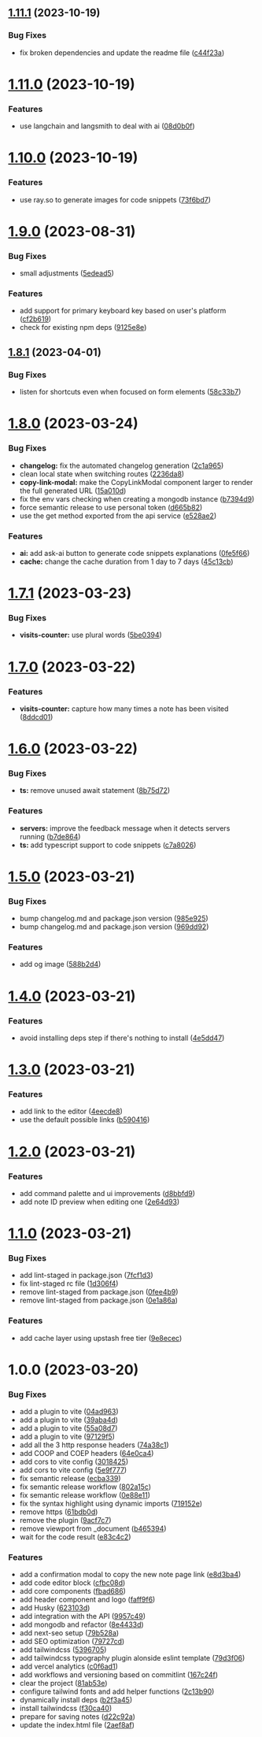 ## [1.11.1](https://github.com/joaopcm/nodepad/compare/v1.11.0...v1.11.1) (2023-10-19)


### Bug Fixes

* fix broken dependencies and update the readme file ([c44f23a](https://github.com/joaopcm/nodepad/commit/c44f23ad18a123b888a91a7717ee74de742a4096))

# [1.11.0](https://github.com/joaopcm/nodepad/compare/v1.10.0...v1.11.0) (2023-10-19)


### Features

* use langchain and langsmith to deal with ai ([08d0b0f](https://github.com/joaopcm/nodepad/commit/08d0b0fc26b8831a28df91bd74c877af51ab7dfb))

# [1.10.0](https://github.com/joaopcm/nodepad/compare/v1.9.0...v1.10.0) (2023-10-19)


### Features

* use ray.so to generate images for code snippets ([73f6bd7](https://github.com/joaopcm/nodepad/commit/73f6bd7c07093389d57f6c152e5d7ddee2ef8a9c))

# [1.9.0](https://github.com/joaopcm/nodepad/compare/v1.8.1...v1.9.0) (2023-08-31)


### Bug Fixes

* small adjustments ([5edead5](https://github.com/joaopcm/nodepad/commit/5edead5818879660c93b6cc6be859f6a1a902c7e))


### Features

* add support for primary keyboard key based on user's platform ([cf2b619](https://github.com/joaopcm/nodepad/commit/cf2b619205337eec52f5d5227dba44d1a28c0cbf))
* check for existing npm deps ([9125e8e](https://github.com/joaopcm/nodepad/commit/9125e8ec4afdd031b4b5e512cbacb865d3c41d4b))

## [1.8.1](https://github.com/joaopcm/nodepad/compare/v1.8.0...v1.8.1) (2023-04-01)


### Bug Fixes

* listen for shortcuts even when focused on form elements ([58c33b7](https://github.com/joaopcm/nodepad/commit/58c33b70e1938d53dbf9814a39749d630bd5aa01))

# [1.8.0](https://github.com/joaopcm/nodepad/compare/v1.7.1...v1.8.0) (2023-03-24)


### Bug Fixes

* **changelog:** fix the automated changelog generation ([2c1a965](https://github.com/joaopcm/nodepad/commit/2c1a965c2821db9efc93e5252c3f10a859cf2964))
* clean local state when switching routes ([2236da8](https://github.com/joaopcm/nodepad/commit/2236da89527218a412841f36ff9748f2fd6e02ba))
* **copy-link-modal:** make the CopyLinkModal component larger to render the full generated URL ([15a010d](https://github.com/joaopcm/nodepad/commit/15a010d8e34fb513e30d4e5ffcf4318413415521))
* fix the env vars checking when creating a mongodb instance ([b7394d9](https://github.com/joaopcm/nodepad/commit/b7394d960d3ff9a9c5f5a8fc1bce061b10364e15))
* force semantic release to use personal token ([d665b82](https://github.com/joaopcm/nodepad/commit/d665b82e8edf413ac4acf1339d53fff33838337f))
* use the get method exported from the api service ([e528ae2](https://github.com/joaopcm/nodepad/commit/e528ae2a88720ad76d1fd5874ae49bf47a30fbed))


### Features

* **ai:** add ask-ai button to generate code snippets explanations ([0fe5f66](https://github.com/joaopcm/nodepad/commit/0fe5f665318a9901631b9981054ee6274b08d3d9))
* **cache:** change the cache duration from 1 day to 7 days ([45c13cb](https://github.com/joaopcm/nodepad/commit/45c13cbd8f8a028a17df3c0990bcc0b34415beef))

# [1.7.1](https://github.com/joaopcm/nodepad/compare/v1.7.0...v1.7.1) (2023-03-23)


### Bug Fixes

* **visits-counter:** use plural words ([5be0394](https://github.com/joaopcm/nodepad/commit/5be0394845bf76f249693046ca93254eacb90b5b))

# [1.7.0](https://github.com/joaopcm/nodepad/compare/v1.6.0...v1.7.0) (2023-03-22)


### Features

* **visits-counter:** capture how many times a note has been visited ([8ddcd01](https://github.com/joaopcm/nodepad/commit/8ddcd01bdfcaabc452fbfb695f2150bd5142f7af))

# [1.6.0](https://github.com/joaopcm/nodepad/compare/v1.5.0...v1.6.0) (2023-03-22)


### Bug Fixes

* **ts:** remove unused await statement ([8b75d72](https://github.com/joaopcm/nodepad/commit/8b75d728ee897f030182cadbe34072a488d19a57))


### Features

* **servers:** improve the feedback message when it detects servers running ([b7de864](https://github.com/joaopcm/nodepad/commit/b7de864d8bcd105b518be511862e087f46b7e280))
* **ts:** add typescript support to code snippets ([c7a8026](https://github.com/joaopcm/nodepad/commit/c7a80263bbec6af503ebaa6e8c7a01cc79c90e18))

# [1.5.0](https://github.com/joaopcm/nodepad/compare/v1.4.0...v1.5.0) (2023-03-21)


### Bug Fixes

* bump changelog.md and package.json version ([985e925](https://github.com/joaopcm/nodepad/commit/985e925cbcfaa2ff900d6b8088618fc1d4f20721))
* bump changelog.md and package.json version ([969dd92](https://github.com/joaopcm/nodepad/commit/969dd9252643b23a154586920fe738730b8ad64f))


### Features

* add og image ([588b2d4](https://github.com/joaopcm/nodepad/commit/588b2d4762db6a2e08b36513a79f25938c3a0483))

# [1.4.0](https://github.com/joaopcm/nodepad/compare/v1.3.0...v1.4.0) (2023-03-21)


### Features

* avoid installing deps step if there's nothing to install ([4e5dd47](https://github.com/joaopcm/nodepad/commit/4e5dd4736f7677da1eab6066b440e5da0138a81d))

# [1.3.0](https://github.com/joaopcm/nodepad/compare/v1.2.0...v1.3.0) (2023-03-21)


### Features

* add link to the editor ([4eecde8](https://github.com/joaopcm/nodepad/commit/4eecde837d40b5bdfb5fa5bbe86166e85981672f))
* use the default possible links ([b590416](https://github.com/joaopcm/nodepad/commit/b590416fe9b7d6f2a64b6e32f6579072981d9bb5))

# [1.2.0](https://github.com/joaopcm/nodepad/compare/v1.1.0...v1.2.0) (2023-03-21)


### Features

* add command palette and ui improvements ([d8bbfd9](https://github.com/joaopcm/nodepad/commit/d8bbfd9c9c9fdb189322bf03bdb9f4a469aba5cd))
* add note ID preview when editing one ([2e64d93](https://github.com/joaopcm/nodepad/commit/2e64d93726ff5aae735ce57e27114640b7ac0075))

# [1.1.0](https://github.com/joaopcm/nodepad/compare/v1.0.0...v1.1.0) (2023-03-21)


### Bug Fixes

* add lint-staged in package.json ([7fcf1d3](https://github.com/joaopcm/nodepad/commit/7fcf1d38dd0cff64f722aa2a8f5d64bebde5f726))
* fix lint-staged rc file ([1d306f4](https://github.com/joaopcm/nodepad/commit/1d306f49ebb8af98e8ce089982b093b4b3bd8512))
* remove lint-staged from package.json ([0fee4b9](https://github.com/joaopcm/nodepad/commit/0fee4b9c8b324f9fa4d8a0b6e7141d5bb8f8c27b))
* remove lint-staged from package.json ([0e1a86a](https://github.com/joaopcm/nodepad/commit/0e1a86a88e81c60c8f0f4522cd52fc6118d58d90))


### Features

* add cache layer using upstash free tier ([9e8ecec](https://github.com/joaopcm/nodepad/commit/9e8ececfdaf97b40e39c7947fd0d763969ed17f8))

# 1.0.0 (2023-03-20)


### Bug Fixes

* add a plugin to vite ([04ad963](https://github.com/joaopcm/nodepad/commit/04ad963d33270d6d6ddae70db7d833e88db7e896))
* add a plugin to vite ([39aba4d](https://github.com/joaopcm/nodepad/commit/39aba4db467948f7851d6fb114619b98d67eaa79))
* add a plugin to vite ([55a08d7](https://github.com/joaopcm/nodepad/commit/55a08d74a15ed868b65177f0780ef16952a2777f))
* add a plugin to vite ([97129f5](https://github.com/joaopcm/nodepad/commit/97129f5c8d585c7ade9adf6a5f30c05c69ac2c0f))
* add all the 3 http response headers ([74a38c1](https://github.com/joaopcm/nodepad/commit/74a38c1c5e56444b158594c0e9da1b6fd87fbbc6))
* add COOP and COEP headers ([64e0ca4](https://github.com/joaopcm/nodepad/commit/64e0ca4534febeba58db8a088ee593c88d0923ac))
* add cors to vite config ([3018425](https://github.com/joaopcm/nodepad/commit/301842562ac436dd620142ca6cfe12adfca95bef))
* add cors to vite config ([5e9f777](https://github.com/joaopcm/nodepad/commit/5e9f7779de3c741cb90a46ee0fa347375b6a5e7c))
* fix semantic release ([ecba339](https://github.com/joaopcm/nodepad/commit/ecba339011684505b8b93aabdc87ce52e5b3af88))
* fix semantic release workflow ([802a15c](https://github.com/joaopcm/nodepad/commit/802a15cf0085b763064069af5ceff9050f9f811f))
* fix semantic release workflow ([0e88e11](https://github.com/joaopcm/nodepad/commit/0e88e11ae061fbe20119577947c49ee85d43f479))
* fix the syntax highlight using dynamic imports ([719152e](https://github.com/joaopcm/nodepad/commit/719152ef87eb6f6209a608cc50937ba01fbab064))
* remove https ([61bdb0d](https://github.com/joaopcm/nodepad/commit/61bdb0df4bbb8ce537a6faa80b6cf26a45204113))
* remove the plugin ([9acf7c7](https://github.com/joaopcm/nodepad/commit/9acf7c72cdd4860b86b10600bdfb03acb76b98ec))
* remove viewport from _document ([b465394](https://github.com/joaopcm/nodepad/commit/b4653945f7d974438862a5dcf1b4596441c006b1))
* wait for the code result ([e83c4c2](https://github.com/joaopcm/nodepad/commit/e83c4c23419cb05d1d577cc6e00c62e75a0c83f7))


### Features

* add a confirmation modal to copy the new note page link ([e8d3ba4](https://github.com/joaopcm/nodepad/commit/e8d3ba4673ed3ea31f6d73f974207ab5236f3ade))
* add code editor block ([cfbc08d](https://github.com/joaopcm/nodepad/commit/cfbc08dee5be7b5151727e8d23b40f017e99fd27))
* add core components ([fbad686](https://github.com/joaopcm/nodepad/commit/fbad686ea5193286363e03bb44a4c621345a4f07))
* add header component and logo ([faff9f6](https://github.com/joaopcm/nodepad/commit/faff9f6d0e0b213595a3e2600f19a1dd2a46e390))
* add Husky ([623103d](https://github.com/joaopcm/nodepad/commit/623103d66730b7899b739c08c7a1875c525f7509))
* add integration with the API ([9957c49](https://github.com/joaopcm/nodepad/commit/9957c49ce0dbfcac69587c6bc5e75018c0ffc676))
* add mongodb and refactor ([8e4433d](https://github.com/joaopcm/nodepad/commit/8e4433d42ce03e5caf24285a5c881f810add110c))
* add next-seo setup ([79b528a](https://github.com/joaopcm/nodepad/commit/79b528a1ae0adf9fc134ee7fde713f0a35a58fcf))
* add SEO optimization ([79727cd](https://github.com/joaopcm/nodepad/commit/79727cdc2cf46343a0df24f1e8855c03e7d508fb))
* add tailwindcss ([5396705](https://github.com/joaopcm/nodepad/commit/539670525877366ab2da699d1c384e509044dfdd))
* add tailwindcss typography plugin alonside eslint template ([79d3f06](https://github.com/joaopcm/nodepad/commit/79d3f06ad867262849c4b2b7652b47a9bc722a69))
* add vercel analytics ([c0f6ad1](https://github.com/joaopcm/nodepad/commit/c0f6ad1299b2f4eeb1051b26a551bbd7c75447ba))
* add workflows and versioning based on commitlint ([167c24f](https://github.com/joaopcm/nodepad/commit/167c24f51e047c8a4fb464849217ebe6e619c752))
* clear the project ([81ab53e](https://github.com/joaopcm/nodepad/commit/81ab53ec1ac98eb7f950c7209deb731f871ab3dc))
* configure tailwind fonts and add helper functions ([2c13b90](https://github.com/joaopcm/nodepad/commit/2c13b90931c1a4e72c89f4a6e863bafcd9c95bcf))
* dynamically install deps ([b2f3a45](https://github.com/joaopcm/nodepad/commit/b2f3a459ee23bece0219adc8b0c2c2d8169c7c0e))
* install tailwindcss ([f30ca40](https://github.com/joaopcm/nodepad/commit/f30ca4032dc077d181a4c7aefd4c951c5b080dbf))
* prepare for saving notes ([d22c92a](https://github.com/joaopcm/nodepad/commit/d22c92a71ee30e013dce45ab051589cd152fa920))
* update the index.html file ([2aef8af](https://github.com/joaopcm/nodepad/commit/2aef8af229520729b4331e6d87791ee4d629a642))

